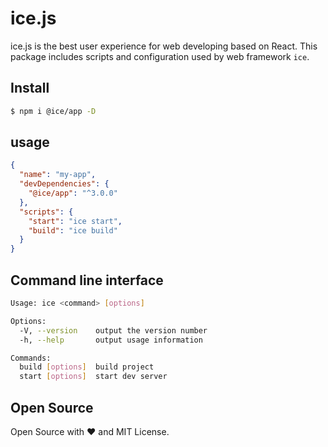 # ice.js

ice.js is the best user experience for web developing based on React.
This package includes scripts and configuration used by web framework `ice`.

## Install

```bash
$ npm i @ice/app -D
```

## usage

```json
{
  "name": "my-app",
  "devDependencies": {
    "@ice/app": "^3.0.0"
  },
  "scripts": {
    "start": "ice start",
    "build": "ice build"
  }
}
```

## Command line interface

```bash
Usage: ice <command> [options]

Options:
  -V, --version    output the version number
  -h, --help       output usage information

Commands:
  build [options]  build project
  start [options]  start dev server
```

## Open Source

Open Source with ❤️ and MIT License.
